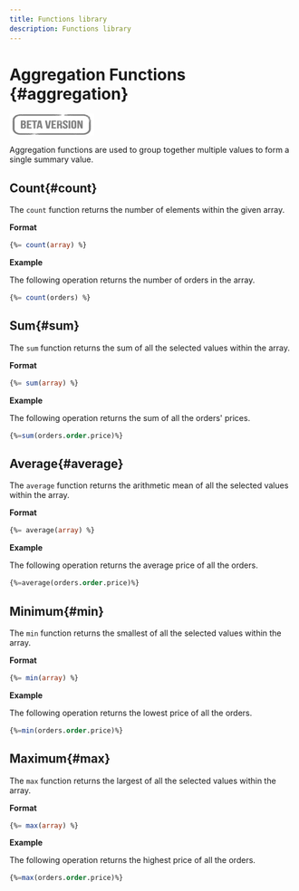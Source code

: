```yaml
---
title: Functions library
description: Functions library
---
```

# Aggregation Functions {#aggregation}

![](../../assets/do-not-localize/badge.png)

Aggregation functions are used to group together multiple values to form a single summary value.

## Count{#count}

The `count` function returns the number of elements within the given array.

**Format**

```sql
{%= count(array) %}
```

**Example**

The following operation returns the number of orders in the array.

```sql
{%= count(orders) %}
```

## Sum{#sum}

The `sum` function returns the sum of all the selected values within the array.

**Format**

```sql
{%= sum(array) %}
```

**Example**

The following operation returns the sum of all the orders' prices.

```sql
{%=sum(orders.order.price)%}
```

## Average{#average}

The `average` function returns the arithmetic mean of all the selected values within the array.

**Format**

```sql
{%= average(array) %}
```

**Example**

The following operation returns the average price of all the orders.

```sql
{%=average(orders.order.price)%}
```

## Minimum{#min}

The `min` function returns the smallest of all the selected values within the array.

**Format**

```sql
{%= min(array) %}
```

**Example**

The following operation returns the lowest price of all the orders.

```sql
{%=min(orders.order.price)%}
```

## Maximum{#max}

The `max` function returns the largest of all the selected values within the array.

**Format**

```sql
{%= max(array) %}
```

**Example**

The following operation returns the highest price of all the orders.

```sql
{%=max(orders.order.price)%}
```
